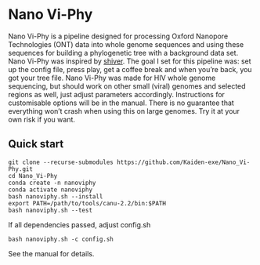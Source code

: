 # Nano Vi-Phy
Nano Vi-Phy is a pipeline designed for processing Oxford Nanopore Technologies (ONT) data into whole genome sequences and using these sequences for building a phylogenetic tree with a background data set. Nano Vi-Phy was inspired by [shiver](https://github.com/ChrisHIV/shiver). The goal I set for this pipeline was: set up the config file, press play, get a coffee break and when you’re back, you got your tree file. Nano Vi-Phy was made for HIV whole genome sequencing, but should work on other small (viral) genomes and selected regions as well, just adjust parameters accordingly. Instructions for customisable options will be in the manual. There is no guarantee that everything won’t crash when using this on large genomes. Try it at your own risk if you want.  

## Quick start
```
git clone --recurse-submodules https://github.com/Kaiden-exe/Nano_Vi-Phy.git
cd Nano_Vi-Phy
conda create -n nanoviphy
conda activate nanoviphy
bash nanoviphy.sh --install
export PATH=/path/to/tools/canu-2.2/bin:$PATH
bash nanoviphy.sh --test
```

If all dependencies passed, adjust config.sh

`bash nanoviphy.sh -c config.sh`

See the manual for details. 

